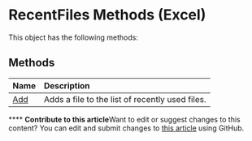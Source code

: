 
# RecentFiles Methods (Excel)
This object has the following methods:

## Methods



|**Name**|**Description**|
|:-----|:-----|
| [Add](70d4c4e0-b0f5-8143-0f23-69dc1c85736e.md)|Adds a file to the list of recently used files.|

****   **Contribute to this article**Want to edit or suggest changes to this content? You can edit and submit changes to  [this article](https://github.com/jhershey00/VBA_Excel_Test/OpenXMLCon/articles/0fec30dc-9bc0-4f72-abd0-3c382c5146e7.md) using GitHub.

